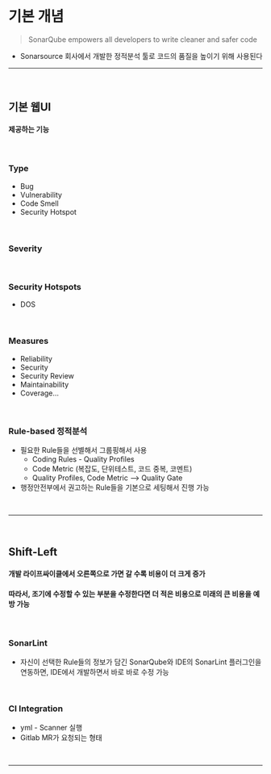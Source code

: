 # 기본 개념
> SonarQube empowers all developers to write cleaner and safer code
* Sonarsource 회사에서 개발한 정적분석 툴로 코드의 품질을 높이기 위해 사용된다

<hr>
<br>

## 기본 웹UI
#### 제공하는 기능

<br>

### Type
* Bug
* Vulnerability
* Code Smell
* Security Hotspot

<br>

### Severity

<br>

### Security Hotspots
* DOS

<br>

### Measures
* Reliability
* Security
* Security Review
* Maintainability
* Coverage...

<br>

### Rule-based 정적분석
* 필요한 Rule들을 선별해서 그룹핑해서 사용
  * Coding Rules - Quality Profiles
  * Code Metric (복잡도, 단위테스트, 코드 중복, 코멘트)
  * Quality Profiles, Code Metric --> Quality Gate
* 행정안전부에서 권고하는 Rule들을 기본으로 세팅해서 진행 가능

<br>
<hr>
<br>

## Shift-Left
#### 개발 라이프싸이클에서 오른쪽으로 가면 갈 수록 비용이 더 크게 증가
#### 따라서, 조기에 수정할 수 있는 부분을 수정한다면 더 적은 비용으로 미래의 큰 비용을 예방 가능

<br>

### SonarLint
* 자신이 선택한 Rule들의 정보가 담긴 SonarQube와 IDE의 SonarLint 플러그인을 연동하면, IDE에서 개발하면서 바로 바로 수정 가능

<br>

### CI Integration
* yml - Scanner 실행
* Gitlab MR가 요청되는 형태

<br>
<hr>
<br>
